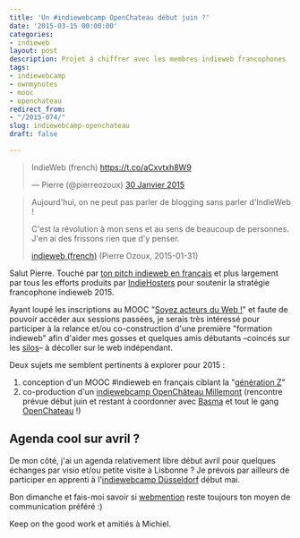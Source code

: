 ```yaml
---
title: 'Un #indiewebcamp OpenChateau début juin ?'
date: '2015-03-15 00:00:00'
categories:
- indieweb
layout: post
description: Projet à chiffrer avec les membres indieweb francophones
tags:
- indiewebcamp
- ownmynotes
- mooc
- openchateau
redirect_from:
- "/2015-074/"
slug: indiewebcamp-openchateau
draft: false

---
```

<blockquote class="twitter-tweet" lang="fr"><p>IndieWeb (french) <a href="https://t.co/aCxvtxh8W9">https://t.co/aCxvtxh8W9</a></p>&mdash; Pierre (@pierreozoux) <a rel="in-reply-to" href="https://twitter.com/pierreozoux/status/561229864788037632">30 Janvier 2015</a></blockquote>
<script async src="//platform.twitter.com/widgets.js" charset="utf-8"></script>

<blockquote><p>Aujourd'hui, on ne peut pas parler de blogging sans parler d'IndieWeb !</p><p>C'est la révolution à mon sens et au sens de beaucoup de personnes. J'en ai des frissons rien que d'y penser.</p>
<footer class="h-cite">
<a class="u-url p-name" href="https://microblog.pierre-o.fr/2015/indieweb-french">indieweb (french)</a> 
(<span class="microcard p-author h-card">Pierre Ozoux</span>, 
<time class="dt-published">2015-01-31</time>)
</footer>
</blockquote>

Salut Pierre. Touché par [ton pitch indieweb en français](https://microblog.pierre-o.fr/2015/indieweb-french) et plus largement par tous les efforts produits par [IndieHosters](http://indiewebcamp.com/indiehosters) pour soutenir la stratégie francophone indieweb 2015. 

Ayant loupé les inscriptions au MOOC "[Soyez acteurs du Web !](https://www.france-universite-numerique-mooc.fr/courses/MinesTelecom/04005S02/Trimestre_1_2015/about)" et faute de pouvoir accéder aux sessions passées, je serais très intéressé pour participer à la relance et/ou co-construction d'une première "formation indieweb" afin d'aider mes gosses et quelques amis débutants –coincés sur les [silos](http://indiewebcamp.com/silo)– à décoller sur le web indépendant.

Deux sujets me semblent pertinents à explorer pour 2015 : 

1. conception d'un MOOC #indieweb en français ciblant la "[génération Z](http://business.lesechos.fr/directions-ressources-humaines/0204100328491-la-generation-z-expliquee-aux-drh-107448.php)"
2. co-production d'un [indiewebcamp OpenChâteau Millemont](https://indiewebcamp.com/events/2014-12-14-openchateau) (rencontre prévue début juin et restant à coordonner avec [Basma](http://fr.linkedin.com/in/basmatliba) et tout le gang [OpenChateau](http://openchateau.org/) !)

## Agenda cool sur avril ? 

De mon côté, j'ai un agenda relativement libre début avril pour quelques échanges par visio et/ou petite visite à Lisbonne ? Je prévois par ailleurs de participer en apprenti à l'[indiewebcamp Düsseldorf](http://indiewebcamp.com/2015/Germany) début mai. 

Bon dimanche et fais-moi savoir si [webmention](http://indiewebcamp.com/webmention) reste toujours ton moyen de communication préféré :) 

Keep on the good work et amitiés à Michiel. 





